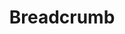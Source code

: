 ---
layout: pattern.njk
tags: 
    - legacy_components_de
key: breadcrumb-legacy_de
title: Breadcrumb
parent: legacy_components_de
image: legacy/overview/breadcrumb.webp
keywords: 
order: 30
---